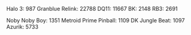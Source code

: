 Halo 3: 987
Granblue Relink: 22788
DQ11: 11667
BK: 2148
RB3: 2691

Noby Noby Boy: 1351
Metroid Prime Pinball: 1109
DK Jungle Beat: 1097
Azurik: 5733